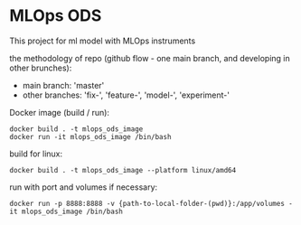 # MLOps ODS
This project for ml model with MLOps instruments

the methodology of repo (github flow - one main branch, and developing in other brunches):
- main branch: 'master'
- other branches: 'fix-', 'feature-', 'model-', 'experiment-'

Docker image (build / run):
```commandline
docker build . -t mlops_ods_image
docker run -it mlops_ods_image /bin/bash
```
build for linux:
```commandline
docker build . -t mlops_ods_image --platform linux/amd64
```
run with port and volumes if necessary:
```commandline
docker run -p 8888:8888 -v {path-to-local-folder-(pwd)}:/app/volumes -it mlops_ods_image /bin/bash
```
